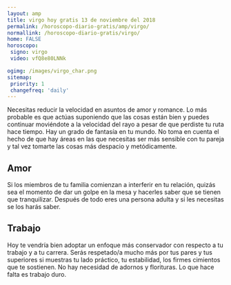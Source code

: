 ```yaml
---
layout: amp
title: virgo hoy gratis 13 de noviembre del 2018 
permalink: /horoscopo-diario-gratis/amp/virgo/
normallink: /horoscopo-diario-gratis/virgo/
home: FALSE
horoscopo:
 signo: virgo
 video: vfQ8e80LNNk

ogimg: /images/virgo_char.png
sitemap:
 priority: 1
 changefreq: 'daily'
---
```



Necesitas reducir la velocidad en asuntos de amor y romance. Lo más probable es que actúas suponiendo que las cosas están bien y puedes continuar moviéndote a la velocidad del rayo a pesar de que perdiste tu ruta hace tiempo. Hay un grado de fantasía en tu mundo. No toma en cuenta el hecho de que hay áreas en las que necesitas ser más sensible con tu pareja y tal vez tomarte las cosas más despacio y metódicamente.

## Amor

Si los miembros de tu familia comienzan a interferir en tu relación, quizás sea el momento de dar un golpe en la mesa y hacerles saber que se tienen que tranquilizar. Después de todo eres una persona adulta y si les necesitas se los harás saber.

## Trabajo

Hoy te vendría bien adoptar un enfoque más conservador con respecto a tu trabajo y a tu carrera. Serás respetado/a mucho más por tus pares y tus superiores si muestras tu lado práctico, tu estabilidad, los firmes cimientos que te sostienen. No hay necesidad de adornos y florituras. Lo que hace falta es trabajo duro.